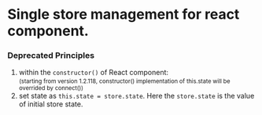 # Single store management for react component.

### Deprecated Principles 
1. within the `constructor()` of React component:  
<small>(starting from version 1.2.118, constructor() implementation of this.state will be overrided by connect())</small>  
2. set state as `this.state = store.state`. Here the `store.state` is the value of initial store state.  